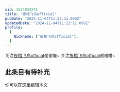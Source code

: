 ```yaml
---
mid: 1534034241
title: "夜棺飞鸟official"
pubDate: "2024-11-04T11:22:11.000Z"
updatedDate: "2024-11-04T11:22:11.000Z"
profile:
  {
    Nickname: ["夜棺飞鸟official"],
  }
---
```


关注[夜棺飞鸟official](https://space.bilibili.com/1534034241)谢谢喵~ 关注[夜棺飞鸟official](https://space.bilibili.com/1534034241)谢谢喵~

## 此条目有待补充
你可以在[这里](https://github.com/Yuhanawa/VTuber.ICU-Content/edit/master/v/夜棺飞鸟official/index.md)编辑本文
